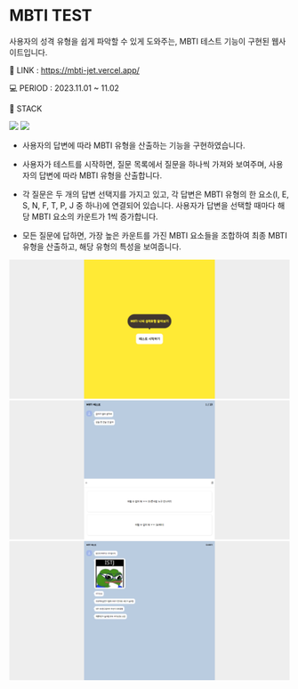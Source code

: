 # MBTI TEST
사용자의 성격 유형을 쉽게 파악할 수 있게 도와주는, MBTI 테스트 기능이 구현된 웹사이트입니다.

🔗 LINK : https://mbti-jet.vercel.app/

💻 PERIOD : 2023.11.01 ~ 11.02

🔨 STACK

<img src="https://img.shields.io/badge/React-61DAFB?style=for-the-badge&logo=React&logoColor=000"> <img src="https://img.shields.io/badge/tailwindcss-06B6D4?style=for-the-badge&logo=tailwindcss&logoColor=white">


- 사용자의 답변에 따라 MBTI 유형을 산출하는 기능을 구현하였습니다.

- 사용자가 테스트를 시작하면, 질문 목록에서 질문을 하나씩 가져와 보여주며, 사용자의 답변에 따라 MBTI 유형을 산출합니다.

- 각 질문은 두 개의 답변 선택지를 가지고 있고, 각 답변은 MBTI 유형의 한 요소(I, E, S, N, F, T, P, J 중 하나)에 연결되어 있습니다. 사용자가 답변을 선택할 때마다 해당 MBTI 요소의 카운트가 1씩 증가합니다. 

- 모든 질문에 답하면, 가장 높은 카운트를 가진 MBTI 요소들을 조합하여 최종 MBTI 유형을 산출하고, 해당 유형의 특성을 보여줍니다.

<img src="./public/Images/fullscreenshot1.png">
<img src="./public/Images/fullscreenshot2.png">
<img src="./public/Images/fullscreenshot3.png">
